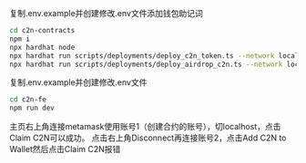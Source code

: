 
复制.env.example并创建修改.env文件添加钱包助记词
```bash
cd c2n-contracts
npm i
npx hardhat node
npx hardhat run scripts/deployments/deploy_c2n_token.ts --network localhost
npx hardhat run scripts/deployments/deploy_airdrop_c2n.ts --network localhost
```

复制.env.example并创建修改.env文件

```bash
cd c2n-fe
npm run dev
```

主页右上角连接metamask使用账号1（创建合约的账号），切localhost，点击Claim C2N可以成功。
点击右上角Disconnect再连接账号2，点击Add C2N to Wallet然后点击Claim C2N报错


